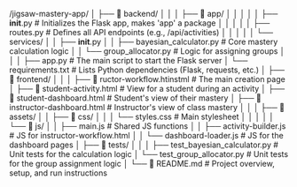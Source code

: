 /jigsaw-mastery-app/
│
├── 📁 backend/
│   │
│   ├── 📁 app/
│   │   │
│   │   ├── __init__.py         # Initializes the Flask app, makes 'app' a package
│   │   │
│   │   ├── routes.py           # Defines all API endpoints (e.g., /api/activities)
│   │   │
│   │   └── services/
│   │       ├── __init__.py
│   │       ├── bayesian_calculator.py  # Core mastery calculation logic
│   │       └── group_allocator.py      # Logic for assigning groups
│   │
│   ├── app.py                  # The main script to start the Flask server
│   └── requirements.txt        # Lists Python dependencies (Flask, requests, etc.)
│
├── 📁 frontend/
│   │
│   ├── 📄 ructor-workflow.htinstml # The main creation page
│   ├── 📄 student-activity.html    # View for a student during an activity
│   ├── 📄 student-dashboard.html   # Student's view of their mastery
│   ├── 📄 instructor-dashboard.html # Instructor's view of class mastery
│   │
│   ├── 📁 assets/
│   │   ├── 📁 css/
│   │   │   └── styles.css        # Main stylesheet
│   │   │
│   │   └── 📁 js/
│   │       ├── main.js             # Shared JS functions
│   │       ├── activity-builder.js # JS for instructor-workflow.html
│   │       └── dashboard-loader.js # JS for the dashboard pages
│
├── 📁 tests/
│   │
│   ├── test_bayesian_calculator.py # Unit tests for the calculation logic
│   └── test_group_allocator.py     # Unit tests for the group assignment logic
│
└── 📄 README.md                 # Project overview, setup, and run instructions